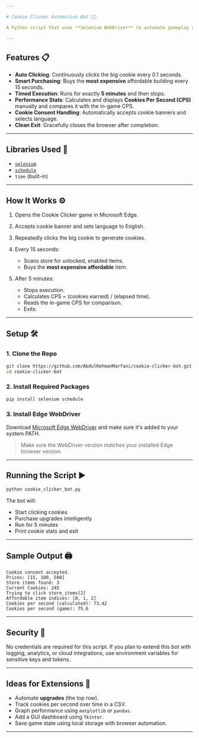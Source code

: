 ```yaml
---

# Cookie Clicker Automation Bot 🍪🤖

A Python script that uses **Selenium WebDriver** to automate gameplay on the [Cookie Clicker](https://ozh.github.io/cookieclicker/) website. The bot clicks cookies rapidly, buys the most expensive affordable buildings every 15 seconds, and calculates cookies per second over a 5-minute session.

---
```


## Features 📋

* **Auto Clicking**: Continuously clicks the big cookie every 0.1 seconds.
* **Smart Purchasing**: Buys the **most expensive** affordable building every 15 seconds.
* **Timed Execution**: Runs for exactly **5 minutes** and then stops.
* **Performance Stats**: Calculates and displays **Cookies Per Second (CPS)** manually and compares it with the in-game CPS.
* **Cookie Consent Handling**: Automatically accepts cookie banners and selects language.
* **Clean Exit**: Gracefully closes the browser after completion.

---

## Libraries Used 🔌

* [`selenium`](https://pypi.org/project/selenium/)
* [`schedule`](https://pypi.org/project/schedule/)
* `time` (built-in)

---

## How It Works ⚙️

1. Opens the Cookie Clicker game in Microsoft Edge.
2. Accepts cookie banner and sets language to English.
3. Repeatedly clicks the big cookie to generate cookies.
4. Every 15 seconds:

   * Scans store for unlocked, enabled items.
   * Buys the **most expensive affordable** item.
5. After 5 minutes:

   * Stops execution.
   * Calculates CPS = (cookies earned) / (elapsed time).
   * Reads the in-game CPS for comparison.
   * Exits.

---

## Setup 🛠️

### 1. Clone the Repo

```bash
git clone https://github.com/AbdulRehmanMarfani/cookie-clicker-bot.git
cd cookie-clicker-bot
```

### 2. Install Required Packages

```bash
pip install selenium schedule
```

### 3. Install Edge WebDriver

Download [Microsoft Edge WebDriver](https://developer.microsoft.com/en-us/microsoft-edge/tools/webdriver/) and make sure it's added to your system PATH.

> Make sure the WebDriver version matches your installed Edge browser version.

---

## Running the Script ▶️

```bash
python cookie_clicker_bot.py
```

The bot will:

* Start clicking cookies
* Purchase upgrades intelligently
* Run for 5 minutes
* Print cookie stats and exit

---

## Sample Output 🖨️

```
Cookie consent accepted.
Prices: [15, 100, 500]
Store items found: 3
Current Cookies: 245
Trying to click store_items[2]
Affordable item indices: [0, 1, 2]
Cookies per second (calculated): 73.42
Cookies per second (game): 75.6
```

---

## Security 🔐

No credentials are required for this script.
If you plan to extend this bot with logging, analytics, or cloud integrations, use environment variables for sensitive keys and tokens.

---

## Ideas for Extensions 🚀

* Automate **upgrades** (the top row).
* Track cookies per second over time in a CSV.
* Graph performance using `matplotlib` or `pandas`.
* Add a GUI dashboard using `Tkinter`.
* Save game state using local storage with browser automation.

---
